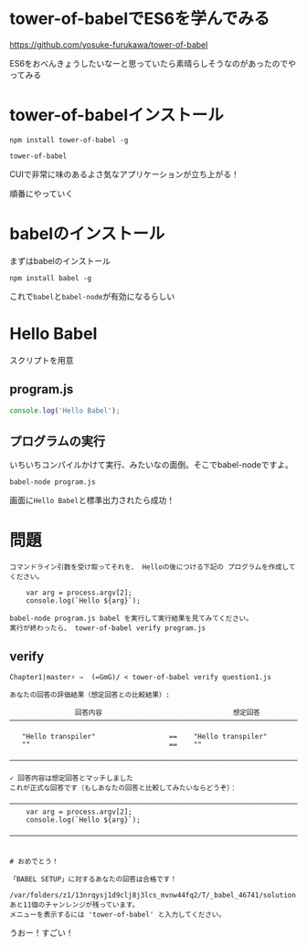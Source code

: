 # tower-of-babelでES6を学んでみる

https://github.com/yosuke-furukawa/tower-of-babel

ES6をおべんきょうしたいなーと思っていたら素晴らしそうなのがあったのでやってみる

# tower-of-babelインストール

```
npm install tower-of-babel -g
```

```
tower-of-babel
```

CUIで非常に味のあるよさ気なアプリケーションが立ち上がる！

順番にやっていく

# babelのインストール

まずはbabelのインストール


```
npm install babel -g
```

これで`babel`と`babel-node`が有効になるらしい

# Hello Babel

スクリプトを用意

## program.js

```js
console.log('Hello Babel');
```

## プログラムの実行

いちいちコンパイルかけて実行、みたいなの面倒。そこでbabel-nodeですよ。

```
babel-node program.js
```

画面に`Hello Babel`と標準出力されたら成功！

# 問題

```
コマンドライン引数を受け取ってそれを、 Helloの後につける下記の プログラムを作成してください。

    var arg = process.argv[2];
    console.log(`Hello ${arg}`);

babel-node program.js babel を実行して実行結果を見てみてください。
実行が終わったら、 tower-of-babel verify program.js
```


## verify

```
Chapter1|master⚡ ⇒  (=GmG)/ < tower-of-babel verify question1.js

あなたの回答の評価結果（想定回答との比較結果）:

                回答内容                                想定回答
────────────────────────────────────────────────────────────────────────────────

   "Hello transpiler"                  ==    "Hello transpiler"
   ""                                  ==    ""

────────────────────────────────────────────────────────────────────────────────

✓ 回答内容は想定回答とマッチしました
これが正式な回答です（もしあなたの回答と比較してみたいならどうぞ）：

────────────────────────────────────────────────────────────────────────────────
    var arg = process.argv[2];
    console.log(`Hello ${arg}`);

────────────────────────────────────────────────────────────────────────────────


# おめでとう！

「BABEL SETUP」に対するあなたの回答は合格です！

/var/folders/z1/13nrqysj1d9clj8j3lcs_mvnw44fq2/T/_babel_46741/solution.js
あと11個のチャンレンジが残っています。
メニューを表示するには 'tower-of-babel' と入力してください。
```


うおー！すごい！
